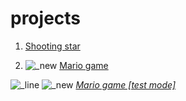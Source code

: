 # projects

1. <a href="shooting%20star/index.html">Shooting star</a>

2. ![_new](https://user-images.githubusercontent.com/36503465/37869919-ab4b8b32-2fd2-11e8-9c8a-f99b5c7dfe8f.png) <a href="Mario_game/index.html"> Mario game</a>
 
 
 
 
 
 
![_line](https://user-images.githubusercontent.com/36503465/37870342-6a88b43a-2fdc-11e8-8e78-4fc319b3ba95.png)
![_new](https://user-images.githubusercontent.com/36503465/37869919-ab4b8b32-2fd2-11e8-9c8a-f99b5c7dfe8f.png)  *<a href="Mario_game_[test_mode]/index.html"> Mario game [test mode]</a>*


